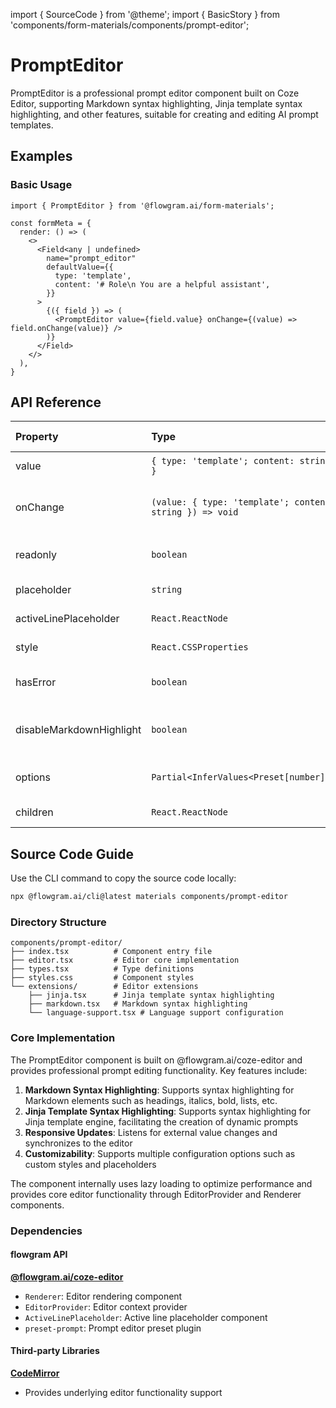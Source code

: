 import { SourceCode } from '@theme';
import { BasicStory } from 'components/form-materials/components/prompt-editor';

# PromptEditor

PromptEditor is a professional prompt editor component built on Coze Editor, supporting Markdown syntax highlighting, Jinja template syntax highlighting, and other features, suitable for creating and editing AI prompt templates.

## Examples

### Basic Usage

<BasicStory />

```tsx pure title="form-meta.tsx"
import { PromptEditor } from '@flowgram.ai/form-materials';

const formMeta = {
  render: () => (
    <>
      <Field<any | undefined>
        name="prompt_editor"
        defaultValue={{
          type: 'template',
          content: '# Role\n You are a helpful assistant',
        }}
      >
        {({ field }) => (
          <PromptEditor value={field.value} onChange={(value) => field.onChange(value)} />
        )}
      </Field>
    </>
  ),
}
```

## API Reference

| Property | Type | Default Value | Description |
| :--- | :--- | :--- | :--- |
| value | `{ type: 'template'; content: string }` | - | Editor value object |
| onChange | `(value: { type: 'template'; content: string }) => void` | - | Callback function when value changes |
| readonly | `boolean` | `false` | Whether in read-only mode |
| placeholder | `string` | - | Placeholder text |
| activeLinePlaceholder | `React.ReactNode` | - | Active line placeholder |
| style | `React.CSSProperties` | - | Custom styles |
| hasError | `boolean` | `false` | Whether to show error state |
| disableMarkdownHighlight | `boolean` | `false` | Whether to disable Markdown highlighting |
| options | `Partial<InferValues<Preset[number]>>` | - | Additional editor options |
| children | `React.ReactNode` | - | Child components |

## Source Code Guide

<SourceCode href="https://github.com/bytedance/flowgram.ai/tree/main/packages/materials/form-materials/src/components/prompt-editor" />

Use the CLI command to copy the source code locally:

```bash
npx @flowgram.ai/cli@latest materials components/prompt-editor
```

### Directory Structure

```plaintext
components/prompt-editor/
├── index.tsx          # Component entry file
├── editor.tsx         # Editor core implementation
├── types.tsx          # Type definitions
├── styles.css         # Component styles
└── extensions/        # Editor extensions
    ├── jinja.tsx      # Jinja template syntax highlighting
    ├── markdown.tsx   # Markdown syntax highlighting
    └── language-support.tsx # Language support configuration
```

### Core Implementation

The PromptEditor component is built on @flowgram.ai/coze-editor and provides professional prompt editing functionality. Key features include:

1. **Markdown Syntax Highlighting**: Supports syntax highlighting for Markdown elements such as headings, italics, bold, lists, etc.
2. **Jinja Template Syntax Highlighting**: Supports syntax highlighting for Jinja template engine, facilitating the creation of dynamic prompts
3. **Responsive Updates**: Listens for external value changes and synchronizes to the editor
4. **Customizability**: Supports multiple configuration options such as custom styles and placeholders

The component internally uses lazy loading to optimize performance and provides core editor functionality through EditorProvider and Renderer components.

### Dependencies

#### flowgram API

[**@flowgram.ai/coze-editor**](https://github.com/bytedance/flowgram.ai/tree/main/packages/materials/coze-editor)

* `Renderer`: Editor rendering component
* `EditorProvider`: Editor context provider
* `ActiveLinePlaceholder`: Active line placeholder component
* `preset-prompt`: Prompt editor preset plugin

#### Third-party Libraries

[**CodeMirror**](https://codemirror.net/)

* Provides underlying editor functionality support
